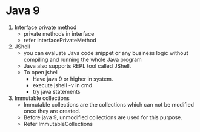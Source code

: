 # Java 9

1. Interface private method
    - private methods in interface
    - refer InterfacePrivateMethod
2. JShell
    - you can evaluate Java code snippet or any business logic without compiling and running the whole Java program
    - Java also supports REPL tool called JShell.
    - To open jshell
      - Have java 9 or higher in system.
      - execute jshell -v in cmd.
      - try java statements
3. Immutable collections
   - Immutable collections are the collections which can not be modified once they are created.
   - Before java 9, unmodified collections are used for this purpose.
   - Refer ImmutableCollections